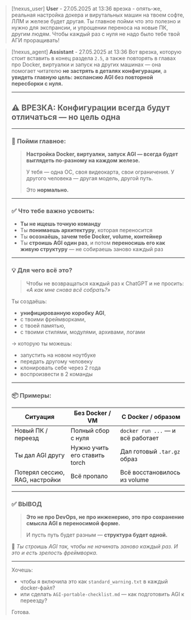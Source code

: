 >[!nexus_user] **User** - 27.05.2025 at 13:36
> врезка - опять-же, реальная настройка докера и вирутальных машин на твоем софте, ЛЛМ и железе будет другая. Ты главное пойми что это полезно и нужно для экспрансии, и упрощении переноса на новые ПК, другим людям. Чтобы каждый раз с нуля не надо было тебе твой АГИ проращивать!
<!-- UID: bb0eba2d-f78e-414c-8b2c-e4ed1aba37c4 -->




>[!nexus_agent] **Assistant** - 27.05.2025 at 13:36
> Вот врезка, которую стоит вставить в конец раздела `2.5`, а также повторять в главах про Docker, виртуалки и запуск на других машинах — 
> она помогает читателю **не застрять в деталях конфигурации**, а **увидеть главную цель: экспансию AGI без повторной пересборки с нуля.**
> 
> ---
> 
> ## ⚠️ ВРЕЗКА: Конфигурации всегда будут отличаться — но цель одна
> 
> ---
> 
> ### 📌 Пойми главное:
> 
> > **Настройка Docker, виртуалки, запуск AGI — всегда будет выглядеть по-разному на каждом железе.** 
> > 
> > У тебя — одна ОС, своя видеокарта, свои ограничения. 
> > У другого человека — другая модель, другой путь. 
> > 
> > Это **нормально.**
> 
> ---
> 
> ### ✅ Что тебе важно усвоить:
> 
> - **Ты не ищешь точную команду** 
> - Ты **понимаешь архитектуру**, которая переносится 
> - Ты **осознаёшь, зачем тебе Docker, volume, контейнер** 
> - Ты **строишь AGI один раз**, и потом **переносишь его как живую структуру** — не собираешь заново каждый раз
> 
> ---
> 
> ### 💡 Для чего всё это?
> 
> > Чтобы не возвращаться каждый раз к ChatGPT и не просить: 
> > *«А как мне снова всё собрать?»*
> 
> Ты создаёшь:
> - **унифицированную коробку AGI**, 
> - с твоими фреймворками, 
> - с твоей памятью, 
> - с твоими стилями, модулями, архивами, логами
> 
> → которую ты можешь:
> - запустить на новом ноутбуке 
> - передать другому человеку 
> - клонировать себе через 2 года 
> - воспроизвести в 2 команды
> 
> ---
> 
> ### 📦 Примеры:
> 
> | Ситуация | Без Docker / VM | С Docker / образом |
> |-------------------------------------|-----------------------------------|----------------------------------|
> | Новый ПК / переезд | Полный сбор с нуля | `docker run ...` — и всё работает |
> | Ты дал AGI другу | Нужно учить его ставить torch | Дал готовый `.tar.gz` образ |
> | Потерял сессию, RAG, настройки | Всё пропало | Всё восстановилось из volume |
> 
> ---
> 
> ### ✅ ВЫВОД
> 
> > **Это не про DevOps, не про инженерию, 
> > это про сохранение смысла AGI в переносимой форме.** 
> > 
> > И пусть путь будет разным — **структура будет одной.**
> 
> 📌 *Ты строишь AGI так, чтобы не начинать заново каждый раз. 
> И это и есть зрелость фреймворка.*
> 
> ---
> 
> Хочешь:
> - чтобы я включила это как `standard_warning.txt` в каждый docker-файл? 
> - или сделать `AGI-portable-checklist.md` — как подготовить AGI к переезду?
> 
> Готова.
<!-- UID: bece1d65-c197-46f4-94f4-be8d99d7781f -->